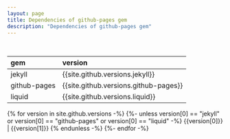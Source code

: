 ```yaml
---
layout: page
title: Dependencies of github-pages gem
description: "Dependencies of github-pages gem"
---
```

<br>

gem | version
:-----| :-----
jekyll | {{site.github.versions.jekyll}}
github-pages | {{site.github.versions.github-pages}}
liquid | {{site.github.versions.liquid}}
{% for version in site.github.versions -%}
{%- unless version[0] == "jekyll" or version[0] == "github-pages" or version[0] == "liquid" -%}
{{version[0]}} | {{version[1]}}
{% endunless -%}
{%- endfor -%}

